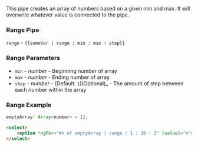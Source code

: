 This pipe creates an array of numbers based on a given min and max. It will overwrite whatever value is connected to the pipe.

### Range Pipe
`range` - `{{someVar | range : min : max : step}}`

### Range Parameters
  * `min` _- number_ -
    Beginning number of array
  * `max` _- number_ -
    Ending number of array
  * `step` _- number_ - (Default: `1`)(Optional)_ -
    The amount of step between each number within the array

### Range Example
```javascript
emptyArray: Array<number> = [];
```

```html
<select>
    <option *ngFor="#n of emptyArray | range : 1 : 10 : 2" [value]="n"></option>
</select>
```